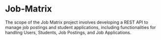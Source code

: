 # Job-Matrix
The scope of the Job Matrix project involves developing a REST API to manage job postings and student applications, including functionalities for handling Users, Students, Job Postings, and Job Applications.
